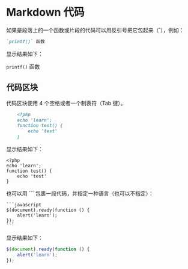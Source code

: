 # Markdown 代码

如果是段落上的一个函数或片段的代码可以用反引号把它包起来（`），例如：

```markdown
`printf()` 函数
```

显示结果如下：

`printf()` 函数

## 代码区块

代码区块使用 4 个空格或者一个制表符（Tab 键）。

```markdown
    <?php
    echo 'learn';
    function test() {
        echo 'test'
    }
```

显示结果如下：

    <?php
    echo 'learn';
    function test() {
        echo 'test'
    }

也可以用 ``` 包裹一段代码，并指定一种语言（也可以不指定）：

    ```javascript
    $(document).ready(function () {
        alert('learn');
    });
    ```

显示结果如下：

```javascript
$(document).ready(function () {
    alert('learn');
});
```


